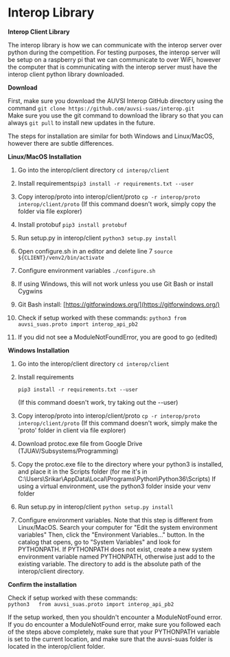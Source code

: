 # Interop Library

**Interop Client Library**

The interop library is how we can communicate with the interop server over python during the competition. For testing purposes, the interop server will be setup on a raspberry pi that we can communicate to over WiFi, however the computer that is communicating with the interop server must have the interop client python library downloaded.

**Download**

First, make sure you download the AUVSI Interop GitHub directory using the command `git clone https://github.com/auvsi-suas/interop.git`  
Make sure you use the git command to download the library so that you can always `git pull` to install new updates in the future.

The steps for installation are similar for both Windows and Linux/MacOS, however there are subtle differences.

**Linux/MacOS  Installation**

1. Go into the interop/client directory `cd interop/client`
2. Install requirements`pip3 install -r requirements.txt --user`
3. Copy interop/proto into interop/client/proto `cp -r interop/proto interop/client/proto` \(If this command doesn't work, simply copy the folder via file explorer\)
4. Install protobuf `pip3 install protobuf`
5. Run setup.py in interop/client `python3 setup.py install`
6. Open configure.sh in an editor and delete line 7 `source ${CLIENT}/venv2/bin/activate`
7. Configure environment variables `./configure.sh`
8. If using Windows, this will not work unless you use Git Bash or install Cygwins
9. Git Bash install: [https://gitforwindows.org/](https://gitforwindows.org/)
10. Check if setup worked with these commands: `python3 from auvsi_suas.proto import interop_api_pb2`

13. If you did not see a ModuleNotFoundError, you are good to go \(edited\)

**Windows Installation**

1. Go into the interop/client directory `cd interop/client`
2. Install requirements

   `pip3 install -r requirements.txt --user`

   \(If this command doesn't work, try taking out the --user\)

3. Copy interop/proto into interop/client/proto `cp -r interop/proto interop/client/proto` \(If this command doesn't work, simply make the 'proto' folder in client via file explorer\)
4. Download protoc.exe file from Google Drive \(TJUAV/Subsystems/Programming\)
5. Copy the protoc.exe file to the directory where your python3 is installed, and place it in the Scripts folder \(for me it's in C:\Users\Srikar\AppData\Local\Programs\Python\Python36\Scripts\) If using a virtual environment, use the python3 folder inside your venv folder
6. Run setup.py in interop/client `python setup.py install`
7. Configure environment variables. Note that this step is different from Linux/MacOS. Search your computer for "Edit the system environment variables" Then, click the "Environment Variables..." button. In the catalog that opens, go to "System Variables" and look for PYTHONPATH. If PYTHONPATH does not exist, create a new system environment variable named PYTHONPATH, otherwise just add to the existing variable. The directory to add is the absolute path of the interop/client directory.

**Confirm the installation**

Check if setup worked with these commands:  
`python3  
from auvsi_suas.proto import interop_api_pb2`

If the setup worked, then you shouldn't encounter a ModuleNotFound error. If you do encounter a ModuleNotFound error, make sure you followed each of the steps above completely, make sure that your PYTHONPATH variable is set to the current location, and make sure that the auvsi-suas folder is located in the interop/client folder.  


